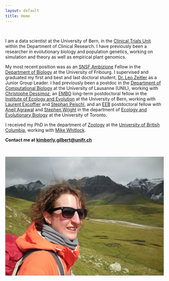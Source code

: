 ```yaml
---
layout: default
title: Home
---
```



&nbsp;



I am a data scientist at the University of Bern, in the [Clinical Trials Unit](https://www.ispm.unibe.ch/research/research_support/ctu_bern/index_eng.html) within the Department of Clinical Research. I have previously been a researcher in evolutionary biology and population genetics, working on simulation and theory as well as empirical plant genomics.

My most recent position was as an [SNSF Ambizione](http://www.snf.ch/en/funding/careers/ambizione/Pages/default.aspx) 
Fellow in the [Department of Biology](https://www.unifr.ch/bio/en/groups/gilbert/) 
at the University of Fribourg. I supervised and graduated my first and best and last doctoral student, [Dr. Leo Zeitler](https://scholar.google.de/citations?user=e-uwjOAAAAAJ&hl=de) as a Junior Group Leader. I had previously been a postdoc in the [Department of Computational Biology](https://www.unil.ch/dbc/en/home.html) 
at the University of Lausanne (UNIL), working with [Christophe Dessimoz](https://lab.dessimoz.org/), 
an [EMBO](http://www.embo.org/) 
long-term postdoctoral fellow in the [Institute of Ecology and Evolution](http://www.iee.unibe.ch/index_eng.html) 
at the University of Bern, working with [Laurent Excoffier](http://www.cmpg.iee.unibe.ch/about_us/team/researchers/prof_dr_excoffier_laurent/index_eng.html) 
and [Stephan Peischl](http://www.bioinformatics.unibe.ch/about_us/staff/dr_peischl_stephan/index_eng.html), 
and an [EEB](http://www.eeb.utoronto.ca/about-us/employment/postdocs.htm) 
postdoctoral fellow with [Aneil Agrawal](http://agrawal.eeb.utoronto.ca/) 
and [Stephen Wright](http://wright.eeb.utoronto.ca/) 
in the department of [Ecology and Evolutionary Biology](http://www.eeb.utoronto.ca/) 
at the University of Toronto.

I received my PhD in the department of [Zoology](http://www.zoology.ubc.ca/) at the [University of British Columbia](http://www.ubc.ca/), working with [Mike Whitlock](http://www.zoology.ubc.ca/person/whitlock).

**Contact me at kimberly.gilbert@unifr.ch**  
<!--- &nbsp; &nbsp; &nbsp; &nbsp; &nbsp; &nbsp; &nbsp; &nbsp; &nbsp; &nbsp; &nbsp; **or kimberly.gilbert@unifr.ch**  --->

&nbsp;



![photo](https://github.com/kjgilbert/kjgilbert.github.io/raw/master/extras/Photo.png)

